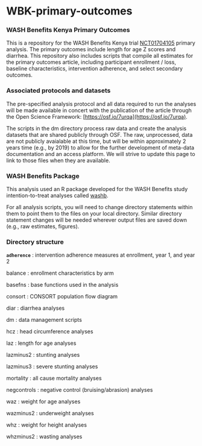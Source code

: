 # WBK-primary-outcomes

### WASH Benefits Kenya Primary Outcomes

This is a repository for the WASH Benefits Kenya trial [NCT01704105](https://clinicaltrials.gov/ct2/show/NCT01704105) primary analysis. The primary outcomes include length for age Z scores and diarrhea. This repository also includes scripts that compile all estimates for the primary outcomes article, including participant enrollment / loss, baseline characteristics, intervention adherence, and select secondary outcomes.

### Associated protocols and datasets

The pre-specified analysis protocol and all data required to run the analyses will be made available in concert with the publication of the article through the Open Science Framework: [https://osf.io/7urqa](https://osf.io/7urqa).

The scripts in the dm directory process raw data and create the analysis datasets that are shared publicly through OSF. The raw, unprocessed, data are not publicly avaialable at this time, but will be within approximately 2 years time (e.g., by 2019) to allow for the further development of meta-data documentation and an access platform. We will strive to update this page to link to those files when they are available.

### WASH Benefits Package

This analysis used an R package developed for the WASH Benefits study intention-to-treat analyses called [washb](https://github.com/ben-arnold/washb). 

For all analysis scripts, you will need to change directory statements within them to point them to the files on your local directory. Similar directory statement changes will be needed wherever output files are saved down (e.g., raw estimates, figures).

### Directory structure

**`adherence`** : intervention adherence measures at enrollment, year 1, and year 2

balance : enrollment characteristics by arm

basefns : base functions used in the analysis

consort : CONSORT population flow diagram

diar : diarrhea analyses

dm : data management scripts

hcz : head circumference analyses

laz : length for age analyses

lazminus2 : stunting analyses

lazminus3 : severe stunting analyses

mortality : all cause mortality analyses

negcontrols : negative control (bruising/abrasion) analyses

waz : weight for age analyses

wazminus2 : underweight analyses

whz : weight for height analyses

whzminus2 : wasting analyses